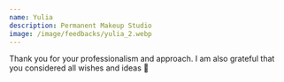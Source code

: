 ```yaml
---
name: Yulia
description: Permanent Makeup Studio
image: /image/feedbacks/yulia_2.webp
---
```


Thank you for your professionalism and approach. I am also grateful that you considered all wishes and ideas 💖

